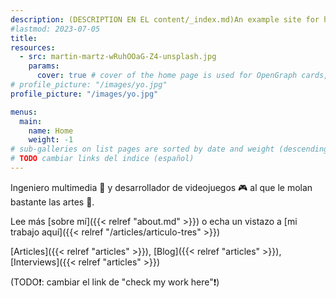 ```yaml
---
description: (DESCRIPTION EN EL content/_index.md)An example site for hugo-theme-gallery. Images from Unsplash.
#lastmod: 2023-07-05
title: 
resources:
  - src: martin-martz-wRuhOOaG-Z4-unsplash.jpg
    params:
      cover: true # cover of the home page is used for OpenGraph cards, etc.
# profile_picture: "/images/yo.jpg"
profile_picture: "/images/yo.jpg"

menus:
  main:
    name: Home
    weight: -1
# sub-galleries on list pages are sorted by date and weight (descending)
# TODO cambiar links del indice (español)
---
```

Ingeniero multimedia 🧠 y desarrollador de videojuegos 🎮 al que le molan bastante las artes 🎨.

Lee más [sobre mí]({{< relref "about.md" >}}) o echa un vistazo a [mi trabajo aquí]({{< relref "/articles/articulo-tres" >}})


<!-- [Articles]({{< relref "articles/" >}}) -->
[Articles]({{< relref "articles" >}}), [Blog]({{< relref "articles" >}}), [Interviews]({{< relref "articles" >}})

(TODO❗: cambiar el link de "check my work here"❗)
